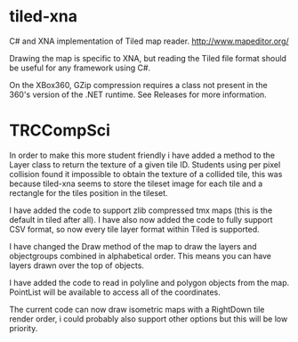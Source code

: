 tiled-xna
=========

C# and XNA implementation of Tiled map reader. http://www.mapeditor.org/

Drawing the map is specific to XNA, but reading the Tiled file format should be useful for any framework using C#.

On the XBox360, GZip compression requires a class not present in the 360's version of the .NET runtime. See Releases for more information.

TRCCompSci
==========

In order to make this more student friendly i have added a method to the Layer class to return the texture of a given tile ID. Students using per pixel collision found it impossible to obtain the texture of a collided tile, this was because tiled-xna seems to store the tileset image for each tile and a rectangle for the tiles position in the tileset.

I have added the code to support zlib compressed tmx maps (this is the default in tiled after all). I have also now added the code to fully support CSV format, so now every tile layer format within Tiled is supported.

I have changed the Draw method of the map to draw the layers and objectgroups combined in alphabetical order. This means you can have layers drawn over the top of objects.

I have added the code to read in polyline and polygon objects from the map. PointList will be available to access all of the coordinates.

The current code can now draw isometric maps with a RightDown tile render order, i could probably also support other options but this will be low priority.
